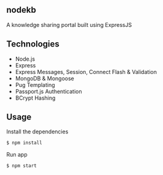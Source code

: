 ## nodekb
A knowledge sharing portal built using ExpressJS

## Technologies
* Node.js
* Express
* Express Messages, Session, Connect Flash & Validation
* MongoDB & Mongoose
* Pug Templating
* Passport.js Authentication
* BCrypt Hashing

## Usage

Install the dependencies

```sh
$ npm install
```
Run app

```sh
$ npm start
```

